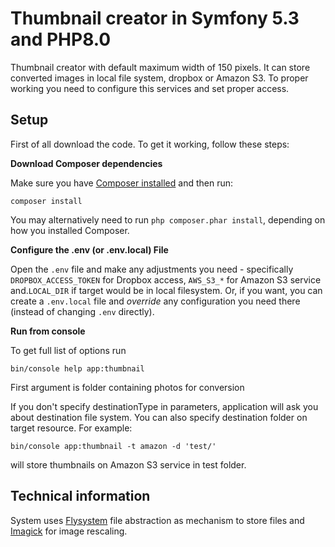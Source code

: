 # Thumbnail creator in Symfony 5.3 and PHP8.0

Thumbnail creator with default maximum width of 150 pixels. 
It can store converted images in local file system, dropbox or Amazon S3.
To proper working you need to configure this services and set proper access. 

## Setup

First of all download the code.
To get it working, follow these steps:

**Download Composer dependencies**

Make sure you have [Composer installed](https://getcomposer.org/download/)
and then run:

```
composer install
```

You may alternatively need to run `php composer.phar install`, depending
on how you installed Composer.

**Configure the .env (or .env.local) File**

Open the `.env` file and make any adjustments you need - specifically
`DROPBOX_ACCESS_TOKEN` for Dropbox access, `AWS_S3_*` for Amazon S3 service and.`LOCAL_DIR` if target would be in local filesystem. 
Or, if you want, you can create a `.env.local` file
and *override* any configuration you need there (instead of changing
`.env` directly).

**Run from console**

To get full list of options run

```
bin/console help app:thumbnail
```

First argument is folder containing photos for conversion

If you don't specify destinationType in parameters, application will ask you about destination file system.
You can also specify destination folder on target resource.
For example:

```
bin/console app:thumbnail -t amazon -d 'test/'
```

will store thumbnails on Amazon S3 service in test folder.

## Technical information 

System uses [Flysystem](https://flysystem.thephpleague.com/) file abstraction 
as mechanism to store files and [Imagick](https://www.php.net/manual/en/book.imagick.php) for image rescaling.   